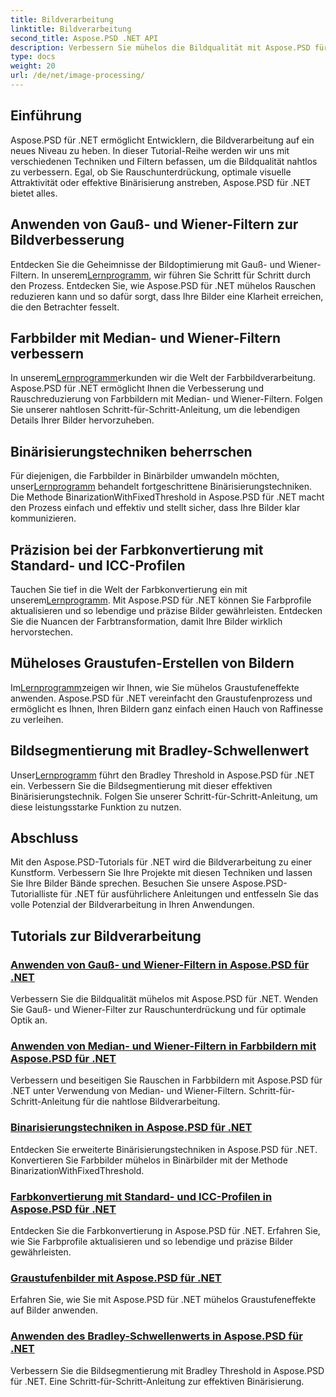 ```yaml
---
title: Bildverarbeitung
linktitle: Bildverarbeitung
second_title: Aspose.PSD .NET API
description: Verbessern Sie mühelos die Bildqualität mit Aspose.PSD für .NET-Tutorials. Lernen Sie Techniken wie Gauß- und Wiener-Filter, Farbkonvertierung, Binärisierung und mehr.
type: docs
weight: 20
url: /de/net/image-processing/
---
```


## Einführung

Aspose.PSD für .NET ermöglicht Entwicklern, die Bildverarbeitung auf ein neues Niveau zu heben. In dieser Tutorial-Reihe werden wir uns mit verschiedenen Techniken und Filtern befassen, um die Bildqualität nahtlos zu verbessern. Egal, ob Sie Rauschunterdrückung, optimale visuelle Attraktivität oder effektive Binärisierung anstreben, Aspose.PSD für .NET bietet alles.

## Anwenden von Gauß- und Wiener-Filtern zur Bildverbesserung
 Entdecken Sie die Geheimnisse der Bildoptimierung mit Gauß- und Wiener-Filtern. In unserem[Lernprogramm](./apply-gaussian-wiener-filters/), wir führen Sie Schritt für Schritt durch den Prozess. Entdecken Sie, wie Aspose.PSD für .NET mühelos Rauschen reduzieren kann und so dafür sorgt, dass Ihre Bilder eine Klarheit erreichen, die den Betrachter fesselt.

## Farbbilder mit Median- und Wiener-Filtern verbessern
 In unserem[Lernprogramm](./apply-median-wiener-filters-color-images/)erkunden wir die Welt der Farbbildverarbeitung. Aspose.PSD für .NET ermöglicht Ihnen die Verbesserung und Rauschreduzierung von Farbbildern mit Median- und Wiener-Filtern. Folgen Sie unserer nahtlosen Schritt-für-Schritt-Anleitung, um die lebendigen Details Ihrer Bilder hervorzuheben.

## Binärisierungstechniken beherrschen
 Für diejenigen, die Farbbilder in Binärbilder umwandeln möchten, unser[Lernprogramm](./binarization-techniques/) behandelt fortgeschrittene Binärisierungstechniken. Die Methode BinarizationWithFixedThreshold in Aspose.PSD für .NET macht den Prozess einfach und effektiv und stellt sicher, dass Ihre Bilder klar kommunizieren.

## Präzision bei der Farbkonvertierung mit Standard- und ICC-Profilen
 Tauchen Sie tief in die Welt der Farbkonvertierung ein mit unserem[Lernprogramm](./color-conversion-default-icc-profiles/). Mit Aspose.PSD für .NET können Sie Farbprofile aktualisieren und so lebendige und präzise Bilder gewährleisten. Entdecken Sie die Nuancen der Farbtransformation, damit Ihre Bilder wirklich hervorstechen.

## Müheloses Graustufen-Erstellen von Bildern
 Im[Lernprogramm](./grayscaling-images/)zeigen wir Ihnen, wie Sie mühelos Graustufeneffekte anwenden. Aspose.PSD für .NET vereinfacht den Graustufenprozess und ermöglicht es Ihnen, Ihren Bildern ganz einfach einen Hauch von Raffinesse zu verleihen.

## Bildsegmentierung mit Bradley-Schwellenwert
 Unser[Lernprogramm](./apply-bradley-threshold/) führt den Bradley Threshold in Aspose.PSD für .NET ein. Verbessern Sie die Bildsegmentierung mit dieser effektiven Binärisierungstechnik. Folgen Sie unserer Schritt-für-Schritt-Anleitung, um diese leistungsstarke Funktion zu nutzen.

## Abschluss
Mit den Aspose.PSD-Tutorials für .NET wird die Bildverarbeitung zu einer Kunstform. Verbessern Sie Ihre Projekte mit diesen Techniken und lassen Sie Ihre Bilder Bände sprechen. Besuchen Sie unsere Aspose.PSD-Tutorialliste für .NET für ausführlichere Anleitungen und entfesseln Sie das volle Potenzial der Bildverarbeitung in Ihren Anwendungen.

## Tutorials zur Bildverarbeitung
### [Anwenden von Gauß- und Wiener-Filtern in Aspose.PSD für .NET](./apply-gaussian-wiener-filters/)
Verbessern Sie die Bildqualität mühelos mit Aspose.PSD für .NET. Wenden Sie Gauß- und Wiener-Filter zur Rauschunterdrückung und für optimale Optik an.
### [Anwenden von Median- und Wiener-Filtern in Farbbildern mit Aspose.PSD für .NET](./apply-median-wiener-filters-color-images/)
Verbessern und beseitigen Sie Rauschen in Farbbildern mit Aspose.PSD für .NET unter Verwendung von Median- und Wiener-Filtern. Schritt-für-Schritt-Anleitung für die nahtlose Bildverarbeitung.
### [Binarisierungstechniken in Aspose.PSD für .NET](./binarization-techniques/)
Entdecken Sie erweiterte Binärisierungstechniken in Aspose.PSD für .NET. Konvertieren Sie Farbbilder mühelos in Binärbilder mit der Methode BinarizationWithFixedThreshold.
### [Farbkonvertierung mit Standard- und ICC-Profilen in Aspose.PSD für .NET](./color-conversion-default-icc-profiles/)
Entdecken Sie die Farbkonvertierung in Aspose.PSD für .NET. Erfahren Sie, wie Sie Farbprofile aktualisieren und so lebendige und präzise Bilder gewährleisten.
### [Graustufenbilder mit Aspose.PSD für .NET](./grayscaling-images/)
Erfahren Sie, wie Sie mit Aspose.PSD für .NET mühelos Graustufeneffekte auf Bilder anwenden.
### [Anwenden des Bradley-Schwellenwerts in Aspose.PSD für .NET](./apply-bradley-threshold/)
Verbessern Sie die Bildsegmentierung mit Bradley Threshold in Aspose.PSD für .NET. Eine Schritt-für-Schritt-Anleitung zur effektiven Binärisierung.